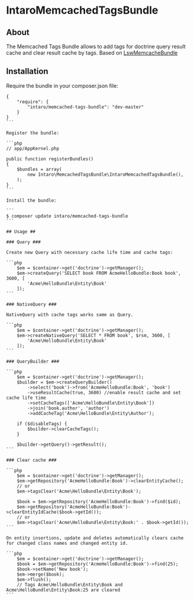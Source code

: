 # IntaroMemcachedTagsBundle #

## About ##
The Memcached Tags Bundle allows to add tags for doctrine query result cache and clear result cache by tags. Based on [LswMemcacheBundle](https://github.com/LeaseWeb/LswMemcacheBundle)

## Installation ##
Require the bundle in your composer.json file:

````
{
    "require": {
        "intaro/memcached-tags-bundle": "dev-master"
    }
}
```

Register the bundle:

```php
// app/AppKernel.php

public function registerBundles()
{
    $bundles = array(
        new Intaro\MemcachedTagsBundle\IntaroMemcachedTagsBundle(),
    );
}
```

Install the bundle:

```
$ composer update intaro/memcached-tags-bundle
```

## Usage ##

### Query ###

Create new Query with necessary cache life time and cache tags:

```php
    $em = $container->get('doctrine')->getManager();
    $em->createQuery('SELECT book FROM AcmeHelloBundle:Book book', 3600, [
        'Acme\HelloBundle\Entity\Book'
    ]);
```

### NativeQuery ###

NativeQuery with cache tags works same as Query.

```php
    $em = $container->get('doctrine')->getManager();
    $em->createNativeQuery('SELECT * FROM book', $rsm, 3600, [
        'Acme\HelloBundle\Entity\Book'
    ]);
```

### QueryBuilder ###

```php
    $em = $container->get('doctrine')->getManager();
    $builder = $em->createQueryBuilder()
        ->select('book')->from('AcmeHelloBundle:Book', 'book')
        ->useResultCache(true, 3600) //enable result cache and set cache life time
        ->setCacheTags(['Acme\HelloBundle\Entity\Book'])
        ->join('book.author', 'author')
        ->addCacheTag('Acme\HelloBundle\Entity\Author');

    if ($disableTags) {
        $builder->clearCacheTags();
    }

    $builder->getQuery()->getResult();
```

### Clear cache ###

```php
    $em = $container->get('doctrine')->getManager();
    $em->getRepository('AcmeHelloBundle:Book')->clearEntityCache();
    // or
    $em->tagsClear('Acme\HelloBundle\Entity\Book');

    $book = $em->getRepository('AcmeHelloBundle:Book')->find($id);
    $em->getRepository('AcmeHelloBundle:Book')->clearEntityIdCache($book->getId());
    // or
    $em->tagsClear('Acme\HelloBundle\Entity\Book:' . $book->getId());
```

On entity insertions, update and deletes automatically clears cache for changed class names and changed entity id.

```php
    $em = $container->get('doctrine')->getManager();
    $book = $em->getRepository('AcmeHelloBundle:Book')->find(25);
    $book->setName('New book');
    $em->merge($book);
    $em->flush();
    // Tags Acme\HelloBundle\Entity\Book and Acme\HelloBundle\Entity\Book:25 are cleared
```
